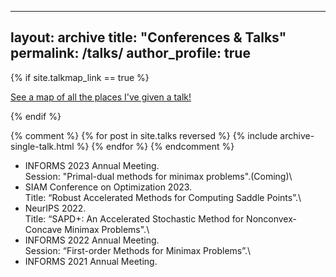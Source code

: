 
---
layout: archive
title: "Conferences & Talks"
permalink: /talks/
author_profile: true
---

{% if site.talkmap_link == true %}

<p style="text-decoration:underline;"><a href="/talkmap.html">See a map of all the places I've given a talk!</a></p>

{% endif %}

{% comment %}
{% for post in site.talks reversed %}
  {% include archive-single-talk.html %}
{% endfor %}
{% endcomment %}

* INFORMS 2023 Annual Meeting.\
  Session: "Primal-dual methods for minimax problems".(Coming)\
* SIAM Conference on Optimization 2023.\
  Title: “Robust Accelerated Methods for Computing Saddle Points”.\
* NeurIPS 2022. \
  Title: “SAPD+: An Accelerated Stochastic Method for Nonconvex-Concave Minimax Problems".\
* INFORMS 2022 Annual Meeting.\
  Session: “First-order Methods for Minimax Problems”.\
* INFORMS 2021 Annual Meeting.
